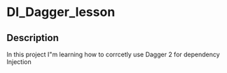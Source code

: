 # DI_Dagger_lesson
## Description
In this project I"m learning how to corrcetly use Dagger 2 for dependency Injection
